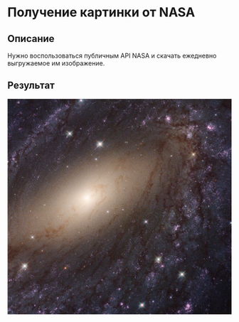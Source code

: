 # Получение картинки от NASA

## Описание
Нужно воспользоваться публичным API NASA и скачать ежедневно выгружаемое им изображение.


## Результат

![STSCI-H-p1827h-NGC6744_1024x925](https://github.com/AlexPav1986/api_NASA_picture/blob/main/STSCI-H-p1827h-NGC6744_1024x925.jpg)
